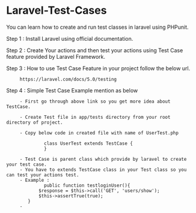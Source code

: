 # Laravel-Test-Cases
You can learn how to create and run test classes in laravel using PHPunit.

Step 1 : Install Laravel using official documentation.

Step 2 : Create Your actions and then test your actions using Test Case feature provided by Laravel Framework.

Step 3 : How to use Test Case Feature in your project follow the below url.
         
         https://laravel.com/docs/5.0/testing
         
Step 4 : Simple Test Case Example mention as below 

         - First go through above link so you get more idea about TestCase. 
         
         - Create Test file in app/tests directory from your root directory of project.
         
         - Copy below code in created file with name of UserTest.php
         
                  class UserTest extends TestCase {
                  }
                  
         - Test Case is parent class which provide by laravel to create your test case.
         - You have to extends TestCase class in your Test class so you can test your actions test.
         - Example : 
                  public function testloginUser(){
         		$response = $this->call('GET', 'users/show');
         		$this->assertTrue(true);
         	}
         -
         
